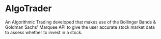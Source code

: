 # AlgoTrader

An Algorithmic Trading developed that makes use of the Bollinger Bands & Goldman Sachs' Marquee API to give the user accurate stock market data to assess whether to invest in a stock. 
